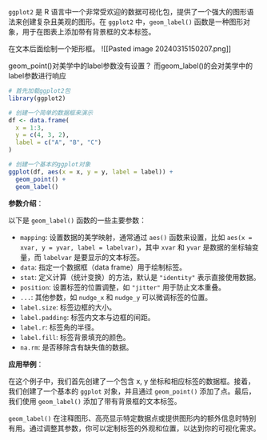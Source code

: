 `ggplot2` 是 R 语言中一个非常受欢迎的数据可视化包，提供了一个强大的图形语法来创建复杂且美观的图形。在 `ggplot2` 中，`geom_label()` 函数是一种图形对象，用于在图表上添加带有背景框的文本标签。

在文本后面绘制一个矩形框。
![[Pasted image 20240315150207.png]]

geom_point()对美学中的label参数没有设置？
而geom_label()的会对美学中的label参数进行响应
```r
# 首先加载ggplot2包
library(ggplot2)

# 创建一个简单的数据框来演示
df <- data.frame(
  x = 1:3,
  y = c(4, 3, 2),
  label = c("A", "B", "C")
)

# 创建一个基本的ggplot对象
ggplot(df, aes(x = x, y = y, label = label)) +
  geom_point() +
  geom_label()
```



**参数介绍**：

以下是 `geom_label()` 函数的一些主要参数：

- `mapping`: 设置数据的美学映射，通常通过 `aes()` 函数来设置，比如 `aes(x = xvar, y = yvar, label = labelvar)`，其中 `xvar` 和 `yvar` 是数据的坐标轴变量，而 `labelvar` 是要显示的文本标签。
- `data`: 指定一个数据框（data frame）用于绘制标签。
- `stat`: 定义计算（统计变换）的方法，默认是 `"identity"` 表示直接使用数据。
- `position`: 设置标签的位置调整，如 `"jitter"` 用于防止文本重叠。
- `...`: 其他参数，如 `nudge_x` 和 `nudge_y` 可以微调标签的位置。
- `label.size`: 标签边框的大小。
- `label.padding`: 标签内文本与边框的间距。
- `label.r`: 标签角的半径。
- `label.fill`: 标签背景填充的颜色。
- `na.rm`: 是否移除含有缺失值的数据。

**应用举例**：



在这个例子中，我们首先创建了一个包含 x, y 坐标和相应标签的数据框。接着，我们创建了一个基本的 `ggplot` 对象，并且通过 `geom_point()` 添加了点。最后，我们使用 `geom_label()` 添加了带有背景框的文本标签。

`geom_label()` 在注释图形、高亮显示特定数据点或提供图形内的额外信息时特别有用。通过调整其参数，你可以定制标签的外观和位置，以达到你的可视化需求。
